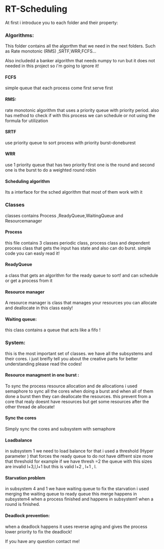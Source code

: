 # RT-Scheduling

At first i introduce you to each folder and their property:

### Algorithms:

This folder contains all the algorthm that we need in the next folders. Such as Rate monotonic (RMS) ,SRTF,WRR,FCFS...

Also includedd a banker algorithm that needs numpy to run but it does not needed in this project so i'm going to ignore it!

#### FCFS

simple queue that each process come first serve first

#### RMS:

rate monotonic algorithm that uses a priority queue with priority period. also has method to check if with this process we can schedule or not using the formula for utilization

#### SRTF

use priority queue to sort process with priority burst-doneburest

#### WRR

use 1 priority queue that has two priority first one is the round and second one is the burst to do a weighted round robin

#### Scheduling algorithm

Its a interface for the sched algorithm that most of them work with it

### Classes

classes contains Process ,ReadyQueue,WaitingQueue and Resourcemanager

#### Process

this file contains 3 classes periodic class, process class and dependent process class that gets the input has state and also can do burst. simple code you can easly read it!

#### ReadyQueue

a class that gets an algorithm for the ready queue to sort! and can schedule or get a process from it

#### Resource manager

A resource manager is class that manages your resources you can allocate and deallocate in this class easly!

#### Waiting queue:

this class contains a queue that acts like a fifo !

### System:

this is the most important set of classes. we have all the subsystems and their cores. i just breifly tell you about the creative parts for better understanding please read the codes!

#### Resource managment in one burst :

To sync the process resource allocation and de allocations i used semaphore to sync all the cores when doing a burst and when all of them done a burst then they can deallocate the resources. this prevent from a core that realy doesnt have resources but get some resources after the other thread de allocate!

#### Sync the cores

Simply sync the cores and subsystem with semaphore

#### Loadbalance

in subsystem 1 we need to load balance for that i used a threshold (Hyper parameter ) that forces the ready queue to do not have diffrent size more that threshold for example if we have thresh =2 the queue with this sizes are invalid l+3,l,l+1 but this is valid l+2 , l+1 , l.

#### Starvation problem

in subsystem 4 and 1 we have waiting queue to fix the starvation i used merging the waiting queue to ready queue this merge happens in subsystem4 when a process finished and happens in subsystem1 when a round is finished.

#### Deadlock prevention:

when a deadlock happens it uses reverse aging and gives the process lower priority to fix the deadlock! 

If you have any question contact me!
